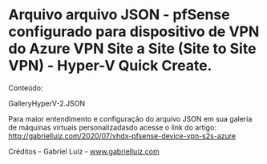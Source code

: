 # Arquivo arquivo JSON - pfSense configurado para dispositivo de VPN do Azure VPN Site a Site (Site to Site VPN) - Hyper-V Quick Create.

Conteúdo:

GalleryHyperV-2.JSON

Para maior entendimento e configuração do arquivo JSON em sua galeria de máquinas virtuais personalizadasdo acesse o link do artigo: http://gabrielluiz.com/2020/07/vhdx-pfsense-device-vpn-s2s-azure

Créditos - Gabriel Luiz - www.gabrielluiz.com

